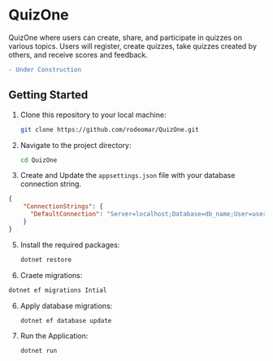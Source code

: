 # QuizOne
QuizOne where users can create, share, and participate in quizzes on various topics. Users will register, create quizzes, take quizzes created by others, and receive scores and feedback.



```diff
- Under Construction
```


## Getting Started

1. Clone this repository to your local machine:

   ```sh
   git clone https://github.com/rodeomar/QuizOne.git
   ```

2. Navigate to the project directory:

   ```sh
   cd QuizOne
   ```

3. Create and Update the `appsettings.json` file with your database connection string.
  ```json
  {
      "ConnectionStrings": {
        "DefaultConnection": "Server=localhost;Database=db_name;User=username;Password=password;"
      }
  }
  ```
   
5. Install the required packages:

   ```sh
   dotnet restore
   ```
6. Craete migrations:
  ```sh
  dotnet ef migrations Intial
  ```
6. Apply database migrations:

   ```sh
   dotnet ef database update
   ```

7. Run the Application:

   ```sh
   dotnet run
   ```
